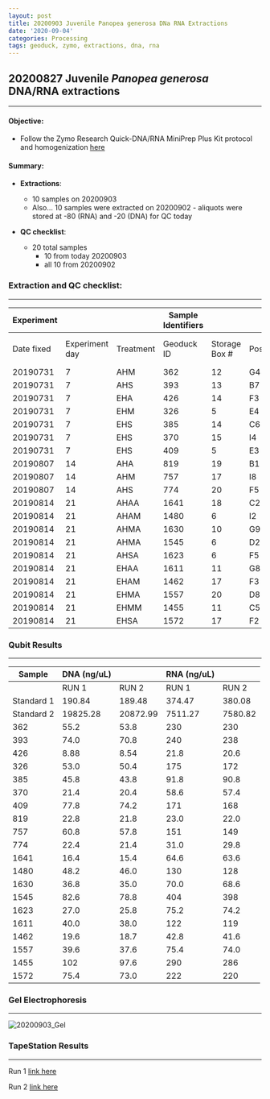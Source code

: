 ```yaml
---
layout: post
title: 20200903 Juvenile Panopea generosa DNa RNA Extractions
date: '2020-09-04'
categories: Processing
tags: geoduck, zymo, extractions, dna, rna
---
```

## 20200827 Juvenile *Panopea generosa* DNA/RNA extractions
----------

#### **Objective:**

- Follow the Zymo Research Quick-DNA/RNA MiniPrep Plus Kit protocol and homogenization [here](https://github.com/SamGurr/SamJGurr_Lab_Notebook/blob/master/_posts/2020-08-19-Updated-protocol-DNA-RNA-Extraction-of-geoduck-samples-(Zymo-kit).md)


#### Summary:
  - **Extractions**:
    - 10 samples on 20200903
    - Also... 10 samples were extracted on 20200902 - aliquots were stored at -80 (RNA) and -20 (DNA) for QC today

  - **QC checklist**:
    - 20 total samples
      - 10 from today 20200903
      - all 10 from 20200902


### **Extraction and QC checklist:**
----------

| Experiment  | | | Sample Identifiers | | | Extraction and QC | | |  |
| ---| --- |  --- | --- | ---| --- | --- | --- | --- | --- |
| Date fixed | Experiment day | Treatment | Geoduck ID | Storage Box # | Position | Extraction Date | Qubit completed (Y/N) | Gel completed (Y/N) | TapeStation completed (Y/N) |
| 20190731 | 7  | AHM | 362  | 12 | G4 | 20200902  | Y | Y | Y |
| 20190731 | 7  | AHS | 393  | 13 | B7 | 20200902  | Y | Y | Y |
| 20190731 | 7  | EHA | 426  | 14 | F3 | 20200902  | Y | Y | Y |
| 20190731 | 7  | EHM | 326  | 5 | E4 | 20200902  | Y | Y | Y |
| 20190731 | 7  | EHS | 385  | 14 | C6 | 20200902  | Y | Y | Y |
| 20190731 | 7  | EHS | 370  | 15  | I4 | 20200902  | Y | Y | Y |
| 20190731 | 7  | EHS | 409  | 5  | E3 | 20200902  | Y | Y | Y |
| 20190807 | 14  | AHA | 819  | 19 | B1 | 20200902  | Y | Y | Y |
| 20190807 | 14  | AHM | 757  | 17 | I8 | 20200902  | Y | Y | Y |
| 20190807 | 14  | AHS | 774  | 20  | F5 | 20200902  | Y | Y | Y |
| 20190814 | 21  | AHAA | 1641  | 18 | C2 | 20200903  | Y | Y | Y |
| 20190814 | 21  | AHAM | 1480  | 6 | I2 | 20200903  | Y | Y | Y |
| 20190814 | 21  | AHMA | 1630  | 10 | G9 | 20200903  | Y | Y | Y |
| 20190814 | 21  | AHMA | 1545  | 6 | D2 | 20200903  | Y | Y | Y |
| 20190814 | 21  | AHSA | 1623  | 6 | F5 | 20200903  | Y | Y | Y |
| 20190814 | 21  | EHAA | 1611  | 11  | G8 | 20200903  | Y | Y | Y |
| 20190814 | 21  | EHAM | 1462  | 17  | F3 | 20200903  | Y | Y | Y |
| 20190814 | 21  | EHMA | 1557  | 20 | D8 | 20200903  | Y | Y | Y |
| 20190814 | 21  | EHMM | 1455  | 11 | C5 | 20200903  | Y | Y | Y |
| 20190814 | 21  | EHSA | 1572  | 17  | F2 | 20200903  | Y | Y | Y |

### Qubit Results
----------

| Sample      | DNA (ng/uL)  |              |   RNA (ng/uL) 	|                |
| ------      | -----------  |       -      |  -------------  |        -       |
|             |    RUN 1     |     RUN 2    |      RUN 1      |     RUN 2      |
| Standard 1 	|    190.84    |    189.48    |      374.47   	|     380.08     |
| Standard 2 	|   19825.28   |   20872.99   |     7511.27   	|     7580.82    |
| 362       	|     55.2     |     53.8     |      230      	|      230       |
| 393       	|     74.0     |     70.8     |      240      	|      238       |
| 426       	|     8.88     |     8.54     |      21.8     	|      20.6      |
| 326       	|     53.0     |     50.4     |      175      	|      172       |
| 385       	|     45.8     |     43.8     |      91.8     	|      90.8      |
| 370       	|     21.4     |     20.4     |      58.6      	|      57.4      |
| 409       	|     77.8     |     74.2     |      171     	  |      168       |
| 819       	|     22.8     |     21.8     |      23.0     	|      22.0      |
| 757       	|     60.8     |     57.8     |      151       	|      149       |
| 774       	|     22.4     |     21.4     |      31.0      	|      29.8      |
| 1641       	|     16.4     |     15.4     |      64.6      	|      63.6      |
| 1480       	|     48.2     |     46.0     |      130       	|      128       |
| 1630       	|     36.8     |     35.0     |      70.0     	|      68.6      |
| 1545       	|     82.6     |     78.8     |      404      	|      398       |
| 1623       	|     27.0     |     25.8     |      75.2     	|      74.2      |
| 1611       	|     40.0     |     38.0     |      122       	|      119       |
| 1462       	|     19.6     |     18.7     |      42.8      	|      41.6      |
| 1557       	|     39.6     |     37.6     |     75.4       	|      74.0      |
| 1455       	|     102      |     97.6     |      290      	|      286       |
| 1572       	|     75.4     |     73.0     |      222      	|      220       |


### Gel Electrophoresis
----------

![20200903_Gel](https://samgurr.github.io/SamJGurr_Lab_Notebook/images/20200903_Gel.jpg "20200903_Gel")


### TapeStation Results
----------

Run 1 [link here](https://github.com/SamGurr/SamJGurr_Lab_Notebook/blob/master/images/2020-09-03_16.45.48.pdf)

Run 2 [link here](https://github.com/SamGurr/SamJGurr_Lab_Notebook/blob/master/images/2020-09-03_17.02.55.pdf)
